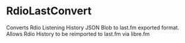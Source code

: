 # RdioLastConvert
Converts Rdio Listening History JSON Blob to last.fm exported format. Allows Rdio History to be reimported to last.fm via libre.fm
